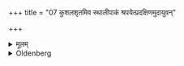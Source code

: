 +++
title = "07 कुशलशृतमिव स्थालीपाकं श्रपयेत्प्रदक्षिणमुदायुवन्"

+++

<details><summary>मूलम्</summary>

कुशलशृतमिव स्थालीपाकं श्रपयेत्प्रदक्षिणमुदायुवन् ७
</details>

<details><summary>Oldenberg</summary>

7. He should cook the mess of sacrificial food so that it is well cooked, stirring it up (with the pot-ladle) from left to right.
</details>
